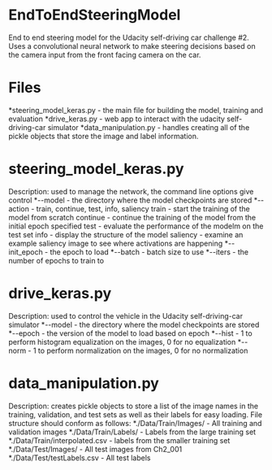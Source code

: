 # EndToEndSteeringModel
End to end steering model for the Udacity self-driving car challenge #2. Uses a convolutional neural network to make steering decisions based on the camera input from the front facing camera on the car.

# Files
*steering_model_keras.py - the main file for building the model, training and evaluation
*drive_keras.py - web app to interact with the udacity self-driving-car simulator
*data_manipulation.py - handles creating all of the pickle objects that store the image and label information.

# steering_model_keras.py
Description: used to manage the network, the command line options give control
*--model - the directory where the model checkpoints are stored
*--action - train, continue, test, info, saliency
    train - start the training of the model from scratch
    continue - continue the training of the model from the initial epoch specified
    test - evaluate the performance of the modelm on the test set
    info - display the structure of the model
    saliency - examine an example saliency image to see where activations are happening
*--init_epoch - the epoch to load 
*--batch - batch size to use
*--iters - the number of epochs to train to

# drive_keras.py
Description: used to control the vehicle in the Udacity self-driving-car simulator
*--model - the directory where the model checkpoints are stored
*--epoch - the version of the model to load based on epoch
*--hist - 1 to perform histogram equalization on the images, 0 for no equalization
*--norm - 1 to perform normalization on the images, 0 for no normalization

# data_manipulation.py
Description: creates pickle objects to store a list of the image names in the training, validation, and test sets as well as their labels for easy loading. File structure should conform as follows:
*./Data/Train/Images/ - All training and validation images
*./Data/Train/Labels/ - Labels from the large training set
*./Data/Train/interpolated.csv - labels from the smaller training set
*./Data/Test/Images/ - All test images from Ch2_001
*./Data/Test/testLabels.csv - All test labels 

